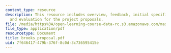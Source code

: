 ```yaml
---
content_type: resource
description: This resource includes overview, feedback, initial specification, demonstration,
  and evaluation for the project proposals.
file: /media/https%3A/open-learning-course-data-rc.s3.amazonaws.com/mas-965-relational-machines-spring-2005/7f646417479b376f8c0d3c736595415e_brooks_proposal.pdf
file_type: application/pdf
resourcetype: Document
title: brooks_proposal.pdf
uid: 7f646417-479b-376f-8c0d-3c736595415e
---
```

